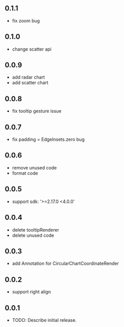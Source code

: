 
## 0.1.1

* fix zoom bug

## 0.1.0

* change scatter api 

## 0.0.9

* add radar chart
* add scatter chart


## 0.0.8

* fix tooltip gesture issue


## 0.0.7

* fix padding = EdgeInsets.zero bug


## 0.0.6

* remove unused code 
* format code


## 0.0.5

* support sdk: '>=2.17.0 <4.0.0'

## 0.0.4

* delete tooltipRenderer 
* delete unused code

## 0.0.3

* add Annotation for CircularChartCoordinateRender

## 0.0.2

* support right align

## 0.0.1

* TODO: Describe initial release.
